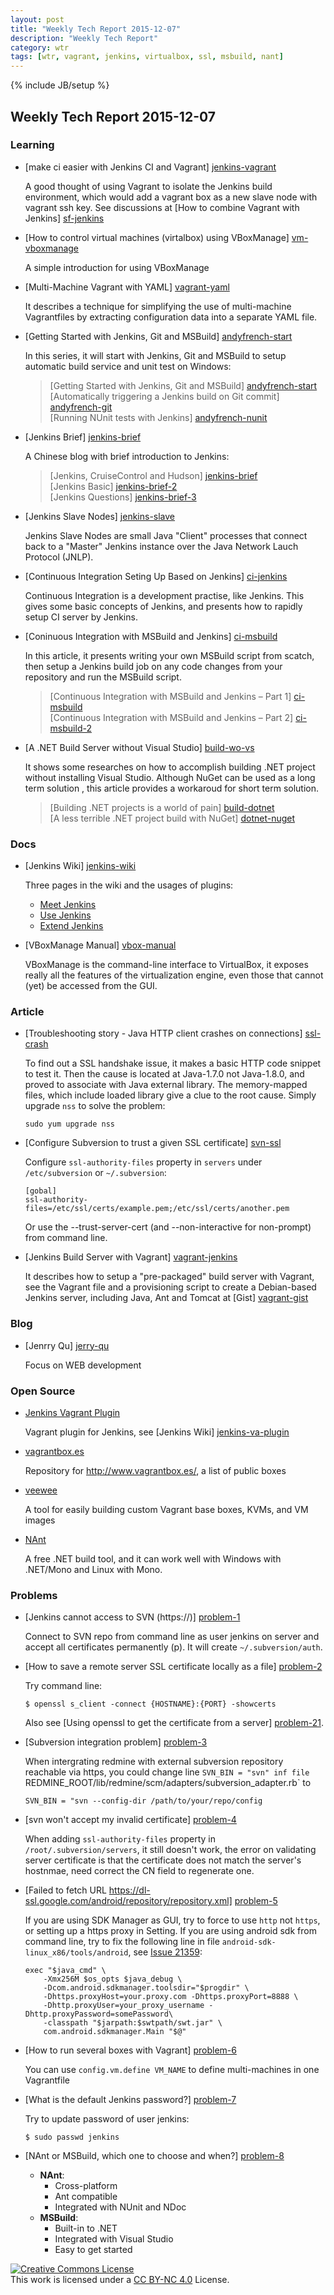 ```yaml
---
layout: post
title: "Weekly Tech Report 2015-12-07"
description: "Weekly Tech Report"
category: wtr
tags: [wtr, vagrant, jenkins, virtualbox, ssl, msbuild, nant]
---
```

{% include JB/setup %}

## Weekly Tech Report 2015-12-07

### Learning

+   [make ci easier with Jenkins CI and Vagrant] [jenkins-vagrant]

    A good thought of using Vagrant to isolate the Jenkins build environment, 
    which would add a vagrant box as a new slave node with vagrant ssh key. See
    discussions at [How to combine Vagrant with Jenkins] [sf-jenkins]

[jenkins-vagrant]: http://www.larrycaiyu.com/blog/2011/10/21/make-ci-easier-with-jenkins-ci-and-vagrant/
[sf-jenkins]: http://stackoverflow.com/questions/6941547/how-to-combine-vagrant-with-jenkins-for-the-perfect-continuous-integration-envir

+   [How to control virtual machines (virtalbox) using VBoxManage] [vm-vboxmanage]

    A simple introduction for using VBoxManage

[vm-vboxmanage]: http://www.ubuntugeek.com/how-to-control-virtual-machines-virtualbox-using-vboxmanage.html

+   [Multi-Machine Vagrant with YAML] [vagrant-yaml]

    It describes a technique for simplifying the use of multi-machine Vagrantfiles
    by extracting configuration data into a separate YAML file.

[vagrant-yaml]: http://blog.scottlowe.org/2014/10/22/multi-machine-vagrant-with-yaml/

+   [Getting Started with Jenkins, Git and MSBuild] [andyfrench-start]

    In this series, it will start with Jenkins, Git and MSBuild to setup
    automatic build service and unit test on Windows:

    > [Getting Started with Jenkins, Git and MSBuild] [andyfrench-start]  
    > [Automatically triggering a Jenkins build on Git commit] [andyfrench-git]  
    > [Running NUnit tests with Jenkins] [andyfrench-nunit]

[andyfrench-start]: http://www.andyfrench.info/2015/03/getting-started-with-jenkins-git-and.html
[andyfrench-git]: http://www.andyfrench.info/2015/03/automatically-triggering-jenkins-build.html
[andyfrench-nunit]: http://www.andyfrench.info/2015/03/running-nunit-tests-with-jenkins.html

+   [Jenkins Brief] [jenkins-brief]

    A Chinese blog with brief introduction to Jenkins:

    > [Jenkins, CruiseControl and Hudson] [jenkins-brief]  
    > [Jenkins Basic] [jenkins-brief-2]  
    > [Jenkins Questions] [jenkins-brief-3]

[jenkins-brief]: http://blog.csdn.net/OnlyQi/article/details/7340149
[jenkins-brief-2]: http://blog.csdn.net/onlyqi/article/details/7076915
[jenkins-brief-3]: http://blog.csdn.net/OnlyQi/article/details/7340223

+   [Jenkins Slave Nodes] [jenkins-slave]

    Jenkins Slave Nodes are small Java "Client" processes that connect back to
    a "Master" Jenkins instance over the Java Network Lauch Protocol (JNLP).

[jenkins-slave]: http://www.donaldsimpson.co.uk/2011/10/06/jenkins-slave-nodes/

+   [Continuous Integration Seting Up Based on Jenkins] [ci-jenkins]

    Continuous Integration is a development practise, like Jenkins. This gives
    some basic concepts of Jenkins, and presents how to rapidly setup CI server
    by Jenkins.

[ci-jenkins]: http://www.ibm.com/developerworks/cn/java/j-lo-jenkins/index.html

+   [Coninuous Integration with MSBuild and Jenkins] [ci-msbuild]

    In this article, it presents writing your own MSBuild script from scatch,
    then setup a Jenkins build job on any code changes from your repository and
    run the MSBuild script.

    > [Continuous Integration with MSBuild and Jenkins – Part 1] [ci-msbuild]  
    > [Continuous Integration with MSBuild and Jenkins – Part 2] [ci-msbuild-2]

[ci-msbuild]: http://www.infoq.com/articles/MSBuild-1
[ci-msbuild-2]: http://www.infoq.com/articles/MSBuild-2

+   [A .NET Build Server without Visual Studio] [build-wo-vs]

    It shows some researches on how to accomplish building .NET project without
    installing Visual Studio. Although NuGet can be used as a long term solution
    , this article provides a workaroud for short term solution.

    > [Building .NET projects is a world of pain] [build-dotnet]  
    > [A less terrible .NET project build with NuGet] [dotnet-nuget]

[build-wo-vs]: http://nickberardi.com/a-net-build-server-without-visual-studio/
[build-dotnet]: http://blog.maartenballiauw.be/post/2014/04/11/Building-NET-projects-is-a-world-of-pain-and-heres-how-we-should-solve-it.aspx
[dotnet-nuget]: http://haacked.com/archive/2014/04/15/nuget-build-dependencies/

### Docs

+   [Jenkins Wiki] [jenkins-wiki]

    Three pages in the wiki and the usages of plugins:

    + [Meet Jenkins](https://wiki.jenkins-ci.org/display/JENKINS/Meet+Jenkins)
    + [Use Jenkins](https://wiki.jenkins-ci.org/display/JENKINS/Use+Jenkins)
    + [Extend Jenkins](https://wiki.jenkins-ci.org/display/JENKINS/Extend+Jenkins)

[jenkins-wiki]: https://wiki.jenkins-ci.org/display/JENKINS/Home

+   [VBoxManage Manual] [vbox-manual]

    VBoxManage is the command-line interface to VirtualBox, it exposes really
    all the features of the virtualization engine, even those that cannot (yet)
    be accessed from the GUI.

[vbox-manual]: http://www.virtualbox.org/manual/ch08.html

### Article

+   [Troubleshooting story - Java HTTP client crashes on connections] [ssl-crash]

    To find out a SSL handshake issue, it makes a basic HTTP code snippet to
    test it. Then the cause is located at Java-1.7.0 not Java-1.8.0, and proved
    to associate with Java external library. The memory-mapped files, which 
    include loaded library give a clue to the root cause. Simply upgrade `nss`
    to solve the problem:

        sudo yum upgrade nss

[ssl-crash]: http://blog.backslasher.net/java-ssl-crash.html

+   [Configure Subversion to trust a given SSL certificate] [svn-ssl]

    Configure `ssl-authority-files` property in `servers` under `/etc/subversion`
    or `~/.subversion`:

        [gobal]
        ssl-authority-files=/etc/ssl/certs/example.pem;/etc/ssl/certs/another.pem

    Or use the --trust-server-cert (and --non-interactive for non-prompt) from 
    command line.

[svn-ssl]: http://www.microhowto.info/howto/configure_subversion_to_trust_a_given_ssl_certificate.html

+   [Jenkins Build Server with Vagrant] [vagrant-jenkins]

    It describes how to setup a "pre-packaged" build server with Vagrant, see
    the Vagrant file and a provisioning script to create a Debian-based Jenkins 
    server, including Java, Ant and Tomcat at [Gist] [vagrant-gist]

[vagrant-jenkins]: http://automation.better-than.tv/info.html
[vagrant-gist]: https://gist.github.com/aweijnitz/9628014b766e02f0a4c8

### Blog

+   [Jenrry Qu] [jerry-qu]

    Focus on WEB development

[jerry-qu]: https://imququ.com/

### Open Source

+   [Jenkins Vagrant Plugin](https://github.com/jenkinsci/vagrant-plugin)

    Vagrant plugin for Jenkins, see [Jenkins Wiki] [jenkins-va-plugin]

[jenkins-va-plugin]: https://wiki.jenkins-ci.org/display/JENKINS/Vagrant-plugin

+   [vagrantbox.es](https://github.com/garethr/vagrantboxes-heroku)

    Repository for <http://www.vagrantbox.es/>, a list of public boxes

+   [veewee](https://github.com/jedi4ever/veewee)

    A tool for easily building custom Vagrant base boxes, KVMs, and VM images

+   [NAnt](https://github.com/nant/nant)

    A free .NET build tool, and it can work well with Windows with .NET/Mono and
    Linux with Mono.

### Problems

+   [Jenkins cannot access to SVN (https://)] [problem-1]

    Connect to SVN repo from command line as user jenkins on server and accept
    all certificates permanently (p). It will create `~/.subversion/auth`.

[problem-1]: http://stackoverflow.com/questions/17464993/jenkins-cannot-acces-to-svn-https/19598786

+   [How to save a remote server SSL certificate locally as a file] [problem-2]

    Try command line:

        $ openssl s_client -connect {HOSTNAME}:{PORT} -showcerts

    Also see [Using openssl to get the certificate from a server] [problem-21].

[problem-2]: http://superuser.com/questions/97201/how-to-save-a-remote-server-ssl-certificate-locally-as-a-file
[problem-21]: http://stackoverflow.com/questions/7885785/using-openssl-to-get-the-certificate-from-a-server

+   [Subversion integration problem] [problem-3]

    When intergrating redmine with external subversion repository reachable via
    https, you could change line `SVN_BIN = "svn" inf file
    `REDMINE_ROOT/lib/redmine/scm/adapters/subversion_adapter.rb` to 

        SVN_BIN = "svn --config-dir /path/to/your/repo/config

[problem-3]: https://www.redmine.org/boards/2/topics/11896

+   [svn won't accept my invalid certificate] [problem-4]

    When adding `ssl-authority-files` property in `/root/.subversion/servers`,
    it still doesn't work, the error on validating server certificate is that
    the certificate does not match the server's hostnmae, need correct the CN
    field to regenerate one.

[problem-4]: http://serverfault.com/questions/27006/svn-wont-accept-my-invalid-certificate

+   [Failed to fetch URL https://dl-ssl.google.com/android/repository/repository.xml] [problem-5]

    If you are using SDK Manager as GUI, try to force to use `http` not `https`,
    or setting up a https proxy in Setting.
    If you are using android sdk from command line, try to fix the following
    line in file `android-sdk-linux_x86/tools/android`, see [Issue 21359]:

        exec "$java_cmd" \
            -Xmx256M $os_opts $java_debug \
            -Dcom.android.sdkmanager.toolsdir="$progdir" \
            -Dhttps.proxyHost=your.proxy.com -Dhttps.proxyPort=8888 \
            -Dhttp.proxyUser=your_proxy_username -Dhttp.proxyPassword=somePassword\
            -classpath "$jarpath:$swtpath/swt.jar" \
            com.android.sdkmanager.Main "$@"

[problem-5]: http://stackoverflow.com/questions/3808167/android-sdk-manager-gives-failed-to-fetch-url-https-dl-ssl-google-com-android
[issue 21359]: https://code.google.com/p/android/issues/detail?id=21359

+   [How to run several boxes with Vagrant] [problem-6]

    You can use `config.vm.define VM_NAME` to define multi-machines in one Vagrantfile

[problem-6]: http://stackoverflow.com/questions/23888381/how-to-run-several-boxes-with-vagrant

+   [What is the default Jenkins password?] [problem-7]

    Try to update password of user jenkins:

        $ sudo passwd jenkins

[problem-7]: http://stackoverflow.com/questions/15227305/what-is-the-default-jenkins-password

+   [NAnt or MSBuild, which one to choose and when?] [problem-8]

    + **NAnt**:
        + Cross-platform
        + Ant compatible
        + Integrated with NUnit and NDoc
    + **MSBuild**:
        + Built-in to .NET
        + Integrated with Visual Studio
        + Easy to get started

[problem-8]: http://stackoverflow.com/questions/476163/nant-or-msbuild-which-one-to-choose-and-when


[![Creative Commons License][CC png]][CC BY-NC 4.0]<br/>
This work is licensed under a [CC BY-NC 4.0][] License.

[cc png]: https://i.creativecommons.org/l/by-nc/4.0/88x31.png
[cc by-nc 4.0]: http://creativecommons.org/licenses/by-nc/4.0/
